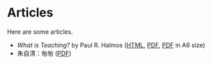# Articles

Here are some articles.

* _What is Teaching?_ by Paul R. Halmos ([HTML][1], [PDF][2], [PDF][3] in A6 size)
* 朱自清：匆匆 ([PDF][4])

[1]: https://leeifrankjaw.github.io/Papers/Am-Math-Mon/Halmos-1994.html
[2]: https://leeifrankjaw.github.io/Papers/Am-Math-Mon/Halmos-1994.pdf
[3]: https://leeifrankjaw.github.io/Papers/Am-Math-Mon/Halmos-1994-A6.pdf
[4]: https://leeifrankjaw.github.io/Papers/Lit-Thrice-Mon/Hurry-Zhu-19220411.pdf
